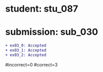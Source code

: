 # student: stu_087
# submission: sub_030

```diff
+ ex03_0: Accepted
+ ex03_1: Accepted
+ ex03_2: Accepted
```
#incorrect=0
#correct=3
